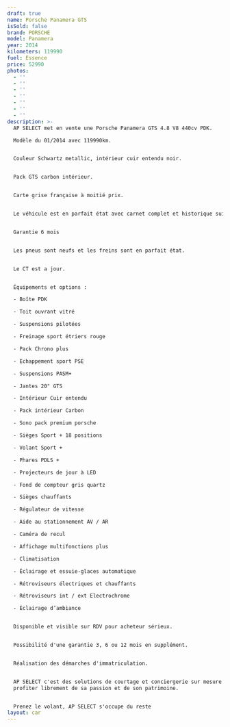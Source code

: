 ```yaml
---
draft: true
name: Porsche Panamera GTS
isSold: false
brand: PORSCHE
model: Panamera
year: 2014
kilometers: 119990
fuel: Essence
price: 52990
photos:
  - ''
  - ''
  - ''
  - ''
  - ''
  - ''
  - ''
description: >-
  AP SELECT met en vente une Porsche Panamera GTS 4.8 V8 440cv PDK.

  Modèle du 01/2014 avec 119990km.


  Couleur Schwartz metallic, intérieur cuir entendu noir.


  Pack GTS carbon intérieur.


  Carte grise française à moitié prix.


  Le véhicule est en parfait état avec carnet complet et historique suivi.


  Garantie 6 mois


  Les pneus sont neufs et les freins sont en parfait état.


  Le CT est a jour.


  Équipements et options :

  - Boîte PDK

  - Toit ouvrant vitré

  - Suspensions pilotées

  - Freinage sport étriers rouge

  - Pack Chrono plus

  - Echappement sport PSE

  - Suspensions PASM+

  - Jantes 20" GTS

  - Intérieur Cuir entendu

  - Pack intérieur Carbon

  - Sono pack premium porsche

  - Sièges Sport + 18 positions

  - Volant Sport +

  - Phares PDLS +

  - Projecteurs de jour à LED

  - Fond de compteur gris quartz

  - Sièges chauffants

  - Régulateur de vitesse

  - Aide au stationnement AV / AR

  - Caméra de recul

  - Affichage multifonctions plus

  - Climatisation

  - Éclairage et essuie-glaces automatique

  - Rétroviseurs électriques et chauffants

  - Rétroviseurs int / ext Electrochrome

  - Éclairage d’ambiance


  Disponible et visible sur RDV pour acheteur sérieux.


  Possibilité d'une garantie 3, 6 ou 12 mois en supplément.


  Réalisation des démarches d'immatriculation.


  AP SELECT c'est des solutions de courtage et conciergerie sur mesure pour
  profiter librement de sa passion et de son patrimoine.


  Prenez le volant, AP SELECT s'occupe du reste
layout: car
---
```


